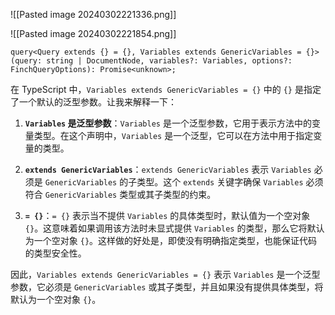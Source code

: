 

![[Pasted image 20240302221336.png]]

![[Pasted image 20240302221854.png]]

``query<Query extends {} = {}, Variables extends GenericVariables = {}>(query: string | DocumentNode, variables?: Variables, options?: FinchQueryOptions): Promise<unknown>;``


在 TypeScript 中，`Variables extends GenericVariables = {}` 中的 `{}` 是指定了一个默认的泛型参数。让我来解释一下：

1. **`Variables` 是泛型参数**：`Variables` 是一个泛型参数，它用于表示方法中的变量类型。在这个声明中，`Variables` 是一个泛型，它可以在方法中用于指定变量的类型。
    
2. **`extends GenericVariables`**：`extends GenericVariables` 表示 `Variables` 必须是 `GenericVariables` 的子类型。这个 `extends` 关键字确保 `Variables` 必须符合 `GenericVariables` 类型或其子类型的约束。
    
3. **`= {}`**：`= {}` 表示当不提供 `Variables` 的具体类型时，默认值为一个空对象 `{}`。这意味着如果调用该方法时未显式提供 `Variables` 的类型，那么它将默认为一个空对象 `{}`。这样做的好处是，即使没有明确指定类型，也能保证代码的类型安全性。
    

因此，`Variables extends GenericVariables = {}` 表示 `Variables` 是一个泛型参数，它必须是 `GenericVariables` 或其子类型，并且如果没有提供具体类型，将默认为一个空对象 `{}`。